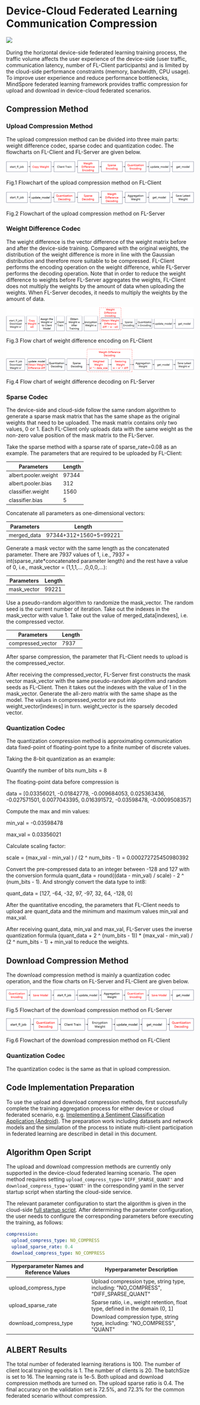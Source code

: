 # Device-Cloud Federated Learning Communication Compression

<a href="https://gitee.com/mindspore/docs/blob/r2.0/docs/federated/docs/source_en/communication_compression.md" target="_blank"><img src="https://mindspore-website.obs.cn-north-4.myhuaweicloud.com/website-images/r2.0/resource/_static/logo_source_en.png"></a>

During the horizontal device-side federated learning training process, the traffic volume affects the user experience of the device-side (user traffic, communication latency, number of FL-Client participants) and is limited by the cloud-side performance constraints (memory, bandwidth, CPU usage). To improve user experience and reduce performance bottlenecks, MindSpore federated learning framework provides traffic compression for upload and download in device-cloud federated scenarios.

## Compression Method

### Upload Compression Method

The upload compression method can be divided into three main parts: weight difference codec, sparse codec and quantization codec. The flowcharts on FL-Client and FL-Server are given below.

![Upload compression client execution order](./images/upload_compression_client_en.png)

Fig.1 Flowchart of the upload compression method on FL-Client

![Upload compression server execution order](./images/upload_compress_server_en.png)

Fig.2 Flowchart of the upload compression method on FL-Server

### Weight Difference Codec

The weight difference is the vector difference of the weight matrix before and after the device-side training. Compared with the original weights, the distribution of the weight difference is more in line with the Gaussian distribution and therefore more suitable to be compressed. FL-Client performs the encoding operation on the weight difference, while FL-Server performs the decoding operation. Note that in order to reduce the weight difference to weights before FL-Server aggregates the weights, FL-Client does not multiply the weights by the amount of data when uploading the weights. When FL-Server decodes, it needs to multiply the weights by the amount of data.

![Weight difference encoding](./images/weight_diff_encode_en.png)

Fig.3 Flow chart of weight difference encoding on FL-Client

![Weight difference decoding](./images/weight_diff_decode_en.png)

Fig.4 Flow chart of weight difference decoding on FL-Server

### Sparse Codec

The device-side and cloud-side follow the same random algorithm to generate a sparse mask matrix that has the same shape as the original weights that need to be uploaded. The mask matrix contains only two values, 0 or 1. Each FL-Client only uploads data with the same weight as the non-zero value position of the mask matrix to the FL-Server.

Take the sparse method with a sparse rate of sparse_rate=0.08 as an example. The parameters that are required to be uploaded by FL-Client:

| Parameters               | Length  |
| -------------------- | ----- |
| albert.pooler.weight | 97344 |
| albert.pooler.bias   | 312   |
| classifier.weight    | 1560  |
| classifier.bias      | 5     |

Concatenate all parameters as one-dimensional vectors:

| Parameters  |     Length             |
| ----------- | ---------------------- |
| merged_data | 97344+312+1560+5=99221 |

Generate a mask vector with the same length as the concatenated parameter. There are 7937 values of 1, i.e., 7937 = int(sparse_rate*concatenated parameter length) and the rest have a value of 0, i.e., mask_vector = (1,1,1,... ,0,0,0,...):

| Parameters  |     Length   |
| ----------- | --------- |
| mask_vector | 99221 |

Use a pseudo-random algorithm to randomize the mask_vector. The random seed is the current number of iteration. Take out the indexes in the mask_vector with value 1. Take out the value of merged_data[indexes], i.e. the compressed vector.

| Parameters  |     Length   |
| ----------- | --------- |
| compressed_vector | 7937 |

After sparse compression, the parameter that FL-Client needs to upload is the compressed_vector.

After receiving the compressed_vector, FL-Server first constructs the mask vector mask_vector with the same pseudo-random algorithm and random seeds as FL-Client. Then it takes out the indexes with the value of 1 in the mask_vector. Generate the all-zero matrix with the same shape as the model. The values in compressed_vector are put into weight_vector[indexes] in turn. weight_vector is the sparsely decoded vector.

### Quantization Codec

The quantization compression method is approximating communication data fixed-point of floating-point type to a finite number of discrete values.

Taking the 8-bit quantization as an example:

Quantify the number of bits num_bits = 8

The floating-point data before compression is

data = [0.03356021, -0.01842778, -0.009684053, 0.025363436, -0.027571501, 0.0077043395, 0.016391572, -0.03598478,  -0.0009508357]

Compute the max and min values:

min_val = -0.03598478

max_val = 0.03356021

Calculate scaling factor:

scale = (max_val - min_val ) / (2 ^ num_bits - 1) = 0.000272725450980392

Convert the pre-compressed data to an integer between -128 and 127 with the conversion formula quant_data = round((data - min_val) / scale) - 2 ^ (num_bits - 1). And strongly convert the data type to int8:

quant_data = [127, -64, -32, 97, -97, 32, 64, -128, 0]

After the quantitative encoding, the parameters that FL-Client needs to upload are quant_data and the minimum and maximum values min_val and max_val.

After receiving quant_data, min_val and max_val, FL-Server uses the inverse quantization formula (quant_data + 2 ^ (num_bits - 1)) * (max_val - min_val) / (2 ^ num_bits - 1) + min_val to reduce the weights.

## Download Compression Method

The download compression method is mainly a quantization codec operation, and the flow charts on FL-Server and FL-Client are given below.

![Download compression server execution order](./images/download_compress_server_en.png)

Fig.5 Flowchart of the download compression method on FL-Server

![Download compression client execution order](./images/download_compress_client_en.png)

Fig.6 Flowchart of the download compression method on FL-Client

### Quantization Codec

The quantization codec is the same as that in upload compression.

## Code Implementation Preparation

To use the upload and download compression methods, first successfully complete the training aggregation process for either device or cloud federated scenario, e.g. [Implementing a Sentiment Classification Application (Android)](https://www.mindspore.cn/federated/docs/en/r0.1/sentiment_classification_application.html). The preparation work including datasets and network models and the simulation of the process to initiate multi-client participation in federated learning are described in detail in this document.

## Algorithm Open Script

The upload and download compression methods are currently only supported in the device-cloud federated learning scenario. The open method requires setting `upload_compress_type='DIFF_SPARSE_QUANT'` and `download_compress_type='QUANT'` in the corresponding yaml in the server startup script when starting the cloud-side service.

The relevant parameter configuration to start the algorithm is given in the cloud-side [full startup script](https://gitee.com/mindspore/federated/tree/r0.1/tests/st/cross_device_cloud/). After determining the parameter configuration, the user needs to configure the corresponding parameters before executing the training, as follows:

```yaml
compression:
  upload_compress_type: NO_COMPRESS
  upload_sparse_rate: 0.4
  download_compress_type: NO_COMPRESS
```

| Hyperparameter Names and Reference Values        | Hyperparameter Description                                                     |
| ---------------------- | ------------------------------------------------------------ |
| upload_compress_type   | Upload compression type, string type, including: "NO_COMPRESS", "DIFF_SPARSE_QUANT" |
| upload_sparse_rate     | Sparse ratio, i.e., weight retention, float type, defined in the domain (0, 1]            |
| download_compress_type | Download compression type, string type, including: "NO_COMPRESS", "QUANT"       |

## ALBERT Results

The total number of federated learning iterations is 100. The number of client local training epochs is 1. The number of clients is 20. The batchSize is set to 16. The learning rate is 1e-5. Both upload and download compression methods are turned on. The upload sparse ratio is 0.4. The final accuracy on the validation set is 72.5%, and 72.3% for the common federated scenario without compression.
